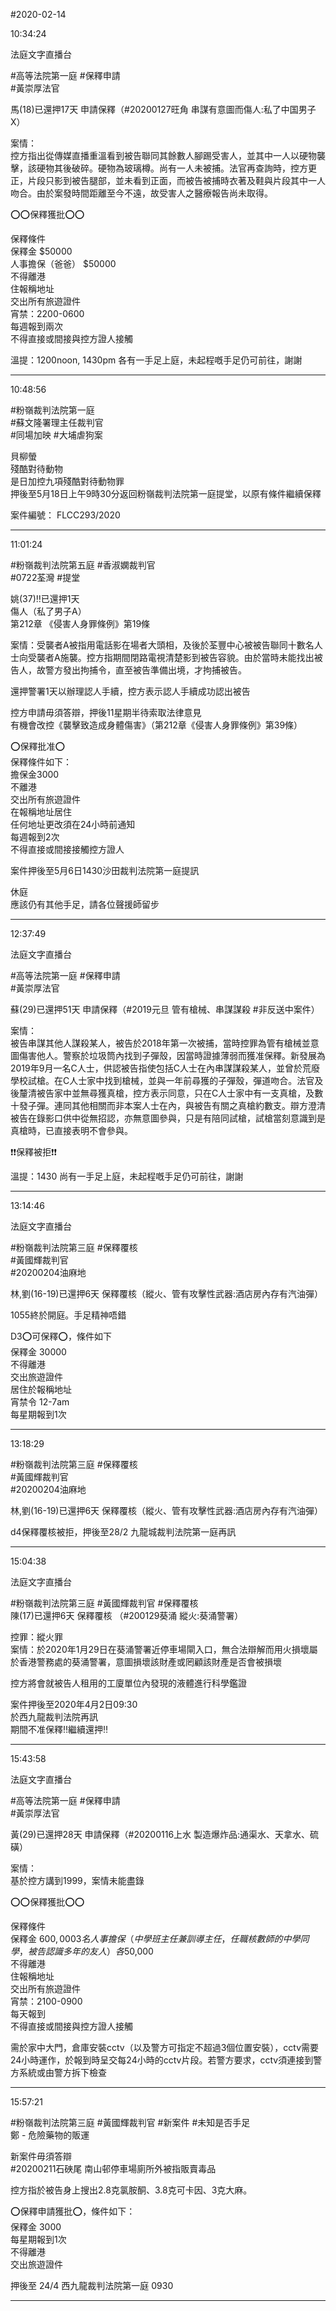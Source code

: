 #2020-02-14


10:34:24

法庭文字直播台

\#高等法院第一庭 \#保釋申請  
\#黃崇厚法官  
  
馬(18)已還押17天 申請保釋（\#20200127旺角 串謀有意圖而傷人:私了中国男子X）  
  
案情：  
控方指出從傳媒直播重溫看到被告聯同其餘數人腳踢受害人，並其中一人以硬物襲擊，該硬物其後破碎。硬物為玻璃樽。尚有一人未被捕。法官再查詢時，控方更正，片段只影到被告腿部，並未看到正面，而被告被捕時衣著及鞋與片段其中一人吻合。由於案發時間距離至今不遠，故受害人之醫療報告尚未取得。  
  
⭕⭕保釋獲批⭕⭕  
  
保釋條件  
保釋金 $50000  
人事擔保（爸爸） $50000  
不得離港  
住報稱地址  
交出所有旅遊證件  
宵禁：2200-0600  
每週報到兩次  
不得直接或間接與控方證人接觸  
  
溫提：1200noon, 1430pm 各有一手足上庭，未起程嘅手足仍可前往，謝謝

---
      
10:48:56



\#粉嶺裁判法院第一庭  
\#蘇文隆署理主任裁判官  
\#同場加映 \#大埔虐狗案  
  
貝柳螢  
殘酷對待動物  
是日加控九項殘酷對待動物罪  
押後至5月18日上午9時30分返回粉嶺裁判法院第一庭提堂，以原有條件繼續保釋  
  
案件編號： FLCC293/2020

---
      
11:01:24



\#粉嶺裁判法院第五庭 \#香淑嫻裁判官  
\#0722荃灣 \#提堂  
  
姚(37)‼️已還押1天  
傷人（私了男子A）  
第212章 《侵害人身罪條例》第19條  
  
案情：受襲者A被指用電話影在場者大頭相，及後於荃豐中心被被告聯同十數名人士向受襲者A施襲。控方指期間閉路電視清楚影到被告容貌。由於當時未能找出被告人，故警方發出拘捕令，直至被告準備出境，才拘捕被告。  
  
還押警署1天以辦理認人手續，控方表示認人手續成功認出被告  
  
控方申請毋須答辯，押後11星期半待索取法律意見  
有機會改控《襲擊致造成身體傷害》（第212章《侵害人身罪條例》第39條）  
  
⭕️保釋批准⭕️  
保釋條件如下：  
擔保金3000  
不離港  
交出所有旅遊證件  
在報稱地址居住  
任何地址更改須在24小時前通知  
每週報到2次  
不得直接或間接接觸控方證人  
  
案件押後至5月6日1430沙田裁判法院第一庭提訊  
  
休庭  
應該仍有其他手足，請各位聲援師留步

---
      
12:37:49

法庭文字直播台

\#高等法院第一庭 \#保釋申請  
\#黃崇厚法官  
  
蘇(29)已還押51天 申請保釋（\#2019元旦 管有槍械、串謀謀殺 \#非反送中案件）  
  
案情：  
被告串謀其他人謀殺某人，被告於2018年第一次被捕，當時控罪為管有槍械並意圖傷害他人。警察於垃圾筒內找到子彈殼，因當時證據薄弱而獲准保釋。新發展為2019年9月一名C人士，供認被告指使包括C人士在內串謀謀殺某人，並曾於荒廢學校試槍。在C人士家中找到槍械，並與一年前尋獲的子彈殼，彈道吻合。法官及後釐清被告家中並無尋獲真槍，控方表示同意，只在C人士家中有一支真槍，及數十發子彈。連同其他相關而非本案人士在內，與被告有關之真槍約數支。辯方澄清被告在錄影口供中從無招認，亦無意圖參與，只是有陪同試槍，試槍當刻意識到是真槍時，已直接表明不會參與。  
  
❗❗保釋被拒❗❗  
  
溫提：1430 尚有一手足上庭，未起程嘅手足仍可前往，謝謝

---
      
13:14:46

法庭文字直播台

\#粉嶺裁判法院第三庭 \#保釋覆核  
\#黃國輝裁判官  
\#20200204油麻地  
  
林,劉(16-19)已還押6天 保釋覆核（縱火、管有攻擊性武器:酒店房內存有汽油彈）  
  
1055終於開庭。手足精神唔錯  
  
D3⭕️可保釋⭕️，條件如下  
保釋金 30000  
不得離港  
交出旅遊證件  
居住於報稱地址  
宵禁令 12-7am  
每星期報到1次

---
      
13:18:29



\#粉嶺裁判法院第三庭 \#保釋覆核  
\#黃國輝裁判官  
\#20200204油麻地  
  
林,劉(16-19)已還押6天 保釋覆核（縱火、管有攻擊性武器:酒店房內存有汽油彈）  
  
d4保釋覆核被拒，押後至28/2 九龍城裁判法院第一庭再訊

---
      
15:04:38

法庭文字直播台

\#粉嶺裁判法院第三庭 \#黃國輝裁判官 \#保釋覆核  
陳(17)已還押6天 保釋覆核 （\#200129葵涌 縱火:葵涌警署）  
  
控罪：縱火罪  
案情：於2020年1月29日在葵涌警署近停車場閘入口，無合法辯解而用火損壞屬於香港警務處的葵涌警署，意圖損壞該財產或罔顧該財產是否會被損壞  
  
控方將會就被告人租用的工廈單位內發現的液體進行科學鑑證  
  
案件押後至2020年4月2日09:30  
於西九龍裁判法院再訊  
期間不准保釋‼️繼續還押‼️

---
      
15:43:58

法庭文字直播台

\#高等法院第一庭 \#保釋申請  
\#黃崇厚法官  
  
黃(29)已還押28天 申請保釋（\#20200116上水 製造爆炸品:通渠水、天拿水、硫磺）  
  
案情：  
基於控方講到1999，案情未能盡錄  
  
⭕⭕保釋獲批⭕⭕  
  
保釋條件  
保釋金 $600,000  
3名人事擔保（中學班主任兼訓導主任，任職核數師的中學同學，被告認識多年的友人） 各$50,000  
不得離港  
住報稱地址  
交出所有旅遊證件  
宵禁：2100-0900  
每天報到  
不得直接或間接與控方證人接觸  
  
需於家中大門，倉庫安裝cctv（以及警方可指定不超過3個位置安裝），cctv需要24小時運作，於報到時呈交每24小時的cctv片段。若警方要求，cctv須連接到警方系統或由警方拆下檢查

---
      
15:57:21



\#粉嶺裁判法院第三庭 \#黃國輝裁判官 \#新案件 \#未知是否手足  
鄭 - 危險藥物的販運  
  
新案件毋須答辯  
\#20200211石硤尾 南山邨停車場廁所外被指販賣毒品  
  
控方指於被告身上搜出2.8克氯胺酮、3.8克可卡因、3克大麻。  
  
  
⭕️保釋申請獲批⭕️，條件如下：  
保釋金 3000  
每星期報到1次  
不得離港  
交出旅遊證件  
  
押後至 24/4 西九龍裁判法院第一庭 0930

---
      